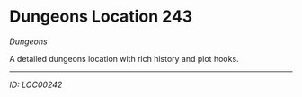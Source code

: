 # Dungeons Location 243

*Dungeons*

A detailed dungeons location with rich history and plot hooks.

---
*ID: LOC00242*